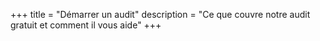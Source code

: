 +++
title = "Démarrer un audit"
description = "Ce que couvre notre audit gratuit et comment il vous aide"
+++

